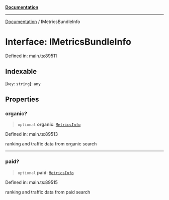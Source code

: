 [**Documentation**](../README.md)

***

[Documentation](../README.md) / IMetricsBundleInfo

# Interface: IMetricsBundleInfo

Defined in: main.ts:89511

## Indexable

\[`key`: `string`\]: `any`

## Properties

### organic?

> `optional` **organic**: [`MetricsInfo`](../classes/MetricsInfo.md)

Defined in: main.ts:89513

ranking and traffic data from organic search

***

### paid?

> `optional` **paid**: [`MetricsInfo`](../classes/MetricsInfo.md)

Defined in: main.ts:89515

ranking and traffic data from paid search
